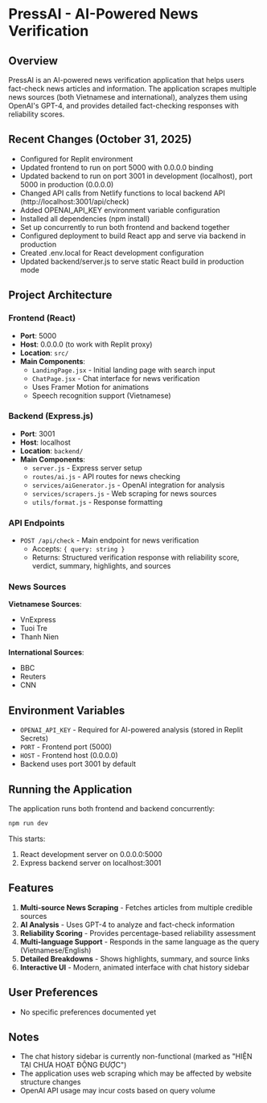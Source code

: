 # PressAI - AI-Powered News Verification

## Overview
PressAI is an AI-powered news verification application that helps users fact-check news articles and information. The application scrapes multiple news sources (both Vietnamese and international), analyzes them using OpenAI's GPT-4, and provides detailed fact-checking responses with reliability scores.

## Recent Changes (October 31, 2025)
- Configured for Replit environment
- Updated frontend to run on port 5000 with 0.0.0.0 binding
- Updated backend to run on port 3001 in development (localhost), port 5000 in production (0.0.0.0)
- Changed API calls from Netlify functions to local backend API (http://localhost:3001/api/check)
- Added OPENAI_API_KEY environment variable configuration
- Installed all dependencies (npm install)
- Set up concurrently to run both frontend and backend together
- Configured deployment to build React app and serve via backend in production
- Created .env.local for React development configuration
- Updated backend/server.js to serve static React build in production mode

## Project Architecture

### Frontend (React)
- **Port**: 5000
- **Host**: 0.0.0.0 (to work with Replit proxy)
- **Location**: `src/`
- **Main Components**:
  - `LandingPage.jsx` - Initial landing page with search input
  - `ChatPage.jsx` - Chat interface for news verification
  - Uses Framer Motion for animations
  - Speech recognition support (Vietnamese)

### Backend (Express.js)
- **Port**: 3001
- **Host**: localhost
- **Location**: `backend/`
- **Main Components**:
  - `server.js` - Express server setup
  - `routes/ai.js` - API routes for news checking
  - `services/aiGenerator.js` - OpenAI integration for analysis
  - `services/scrapers.js` - Web scraping for news sources
  - `utils/format.js` - Response formatting

### API Endpoints
- `POST /api/check` - Main endpoint for news verification
  - Accepts: `{ query: string }`
  - Returns: Structured verification response with reliability score, verdict, summary, highlights, and sources

### News Sources
**Vietnamese Sources**:
- VnExpress
- Tuoi Tre
- Thanh Nien

**International Sources**:
- BBC
- Reuters
- CNN

## Environment Variables
- `OPENAI_API_KEY` - Required for AI-powered analysis (stored in Replit Secrets)
- `PORT` - Frontend port (5000)
- `HOST` - Frontend host (0.0.0.0)
- Backend uses port 3001 by default

## Running the Application
The application runs both frontend and backend concurrently:
```bash
npm run dev
```

This starts:
1. React development server on 0.0.0.0:5000
2. Express backend server on localhost:3001

## Features
1. **Multi-source News Scraping** - Fetches articles from multiple credible sources
2. **AI Analysis** - Uses GPT-4 to analyze and fact-check information
3. **Reliability Scoring** - Provides percentage-based reliability assessment
4. **Multi-language Support** - Responds in the same language as the query (Vietnamese/English)
5. **Detailed Breakdowns** - Shows highlights, summary, and source links
6. **Interactive UI** - Modern, animated interface with chat history sidebar

## User Preferences
- No specific preferences documented yet

## Notes
- The chat history sidebar is currently non-functional (marked as "HIỆN TẠI CHƯA HOẠT ĐỘNG ĐƯỢC")
- The application uses web scraping which may be affected by website structure changes
- OpenAI API usage may incur costs based on query volume
